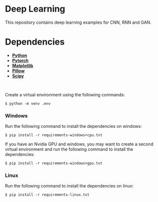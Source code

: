 # Deep Learning

This repository contains deep learning examples for CNN, RNN and GAN.

# Dependencies

* [**Python**](https://www.python.org/)
* [**Pytorch**](https://pytorch.org/)
* [**Matplotlib**](https://matplotlib.org/)
* [**Pillow**](https://pillow.readthedocs.io/)
* [**Scipy**](https://www.scipy.org/)

</br>

Create a virtual environment using the following commands:
```shell
$ python -m venv .env
```

### Windows

Run the following command to install the dependencies on windows:
```shell
$ pip install -r requirements-windows+cpu.txt
```

If you have an Nvidia GPU and windows, you may want to create a second virtual environment and run the following command to install the dependencies:
```shell
$ pip install -r requirements-windows+gpu.txt
```

### Linux

Run the following command to install the dependencies on linux:
```shell
$ pip install -r requirements-linux.txt
```